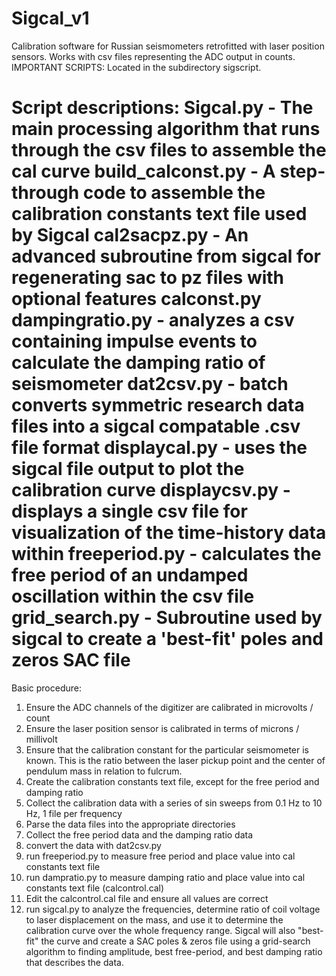 Sigcal_v1
=========

Calibration software for Russian seismometers retrofitted with laser position sensors. 
Works with csv files representing the ADC output in counts.
IMPORTANT SCRIPTS: Located in the subdirectory sigscript.

Script descriptions:
Sigcal.py - The main processing algorithm that runs through the csv files to assemble the cal curve
build_calconst.py - A step-through code to assemble the calibration constants text file used by Sigcal
cal2sacpz.py - An advanced subroutine from sigcal for regenerating sac to pz files with optional features
calconst.py
dampingratio.py - analyzes a csv containing impulse events to calculate the damping ratio of seismometer
dat2csv.py - batch converts symmetric research data files into a sigcal compatable .csv file format
displaycal.py - uses the sigcal file output to plot the calibration curve
displaycsv.py - displays a single csv file for visualization of the time-history data within
freeperiod.py - calculates the free period of an undamped oscillation within the csv file
grid_search.py - Subroutine used by sigcal to create a 'best-fit' poles and zeros SAC file
==========

Basic procedure:
1) Ensure the ADC channels of the digitizer are calibrated in microvolts / count
2) Ensure the laser position sensor is calibrated in terms of microns / millivolt
3) Ensure that the calibration constant for the particular seismometer is known. 
   This is the ratio between the laser pickup point and the center of pendulum mass in relation to fulcrum.
4) Create the calibration constants text file, except for the free period and damping ratio
5) Collect the calibration data with a series of sin sweeps from 0.1 Hz to 10 Hz, 1 file per frequency
6) Parse the data files into the appropriate directories
7) Collect the free period data and the damping ratio data
8) convert the data with dat2csv.py
9) run freeperiod.py to measure free period and place value into cal constants text file
10) run dampratio.py to measure damping ratio and place value into cal constants text file (calcontrol.cal)
11) Edit the calcontrol.cal file and ensure all values are correct
12) run sigcal.py to analyze the frequencies, determine ratio of coil voltage to laser displacement on the mass,
    and use it to determine the calibration curve over the whole frequency range. Sigcal will also "best-fit" the
    curve and create a SAC poles & zeros file using a grid-search algorithm to finding amplitude, best free-period, and
    best damping ratio that describes the data.
